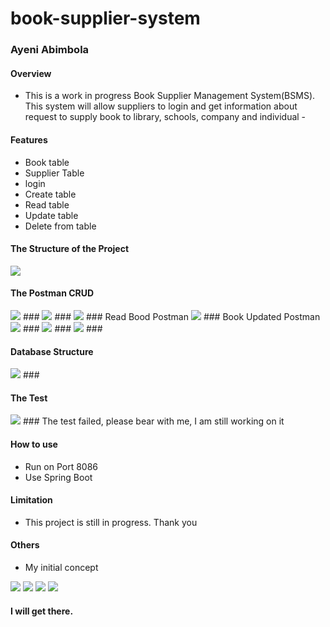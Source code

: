 # book-supplier-system
### 
### Ayeni Abimbola 
#### Overview
- This is a work in progress Book Supplier Management System(BSMS). This system will allow suppliers to login and get information about request to supply book to library, schools, company and individual -

#### Features <br>
* Book table
* Supplier Table
* login
* Create table
* Read table
* Update table
* Delete from table

#### The Structure of the Project <br>
<img src = "Project Structure.jpg">

#### The Postman CRUD <br>
<img src = "First Read book postman.jpg">
###

<img src = "Book Created Postman.jpg">
###

<img src = "Read Bood Postman.jpg">
### Read Bood Postman

<img src = "Book Updated Postman.jpg">
### Book Updated Postman

<img src = "Delete book 15 postman.jpg">
### 


<img src = "Book 15 Deleted postman.jpg">
### 

<img src = "postman console 2.jpg">
###

#### Database Structure
<img src = "Database Table Workbench.jpg">
### 

#### The Test
<img src = "Book Junit Test Failed.jpg">
### The test failed, please bear with me, I am still working on it

#### How to use
* Run on Port 8086 <br>
* Use Spring Boot

#### Limitation
* This project is still in progress.  Thank you <br>

#### Others
* My initial concept  <br>
<img src = "conceptual ERD of BSMS1.jpg">

<img src = "conceptual ERD of BSMS2.jpg">

<img src = "Logical ERD of BSMS1.jpg">


<img src = "Logical ERD of BSMS2.jpg">


#### I will get there. 
